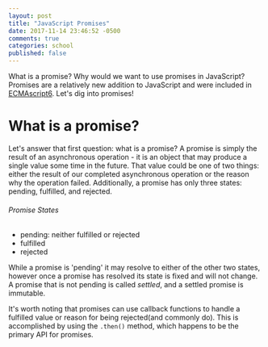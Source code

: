 ```yaml
---
layout: post
title: "JavaScript Promises"
date: 2017-11-14 23:46:52 -0500
comments: true
categories: school
published: false
---
```



What is a promise? Why would we want to use promises in JavaScript? Promises are a relatively new addition to JavaScript and were included in [ECMAscript6](http://es6-features.org/#Constants). Let's dig into promises!<!--more-->

# What is a promise?
Let's answer that first question: what is a promise? A promise is simply the result of an asynchronous operation - it is an object that may produce a single value some time in the future. That value could be one of two things: either the result of our completed asynchronous operation or the reason why the operation failed. Additionally, a promise has only three states: pending, fulfilled, and rejected.

###### Promise States
- pending: neither fulfilled or rejected
- fulfilled
- rejected

While a promise is 'pending' it may resolve to either of the other two states, however once a promise has resolved its state is fixed and will not change. A promise that is not pending is called *settled*, and a settled promise is immutable.  

It's worth noting that promises can use callback functions to handle a fulfilled value or reason for being rejected(and commonly do). This is accomplished by using the `.then()` method, which happens to be the primary API for promises.